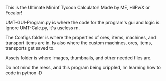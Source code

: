 This is the Ultimate Mininf Tycoon Calculator!
Made by ME, HilPwX or Focalor!


UMT-GUI-Program.py is where the code for the program's gui and logic is.
Ignore UMT-Calc.py, it's useless rn.


The Configs folder is where the properties of ores, items, machines, and transport items are in.
Is also where the custom machines, ores, items, transports get saved to.

Assets folder is where images, thumbnails, and other needed files are.



Do not mind the mess, and this program being crippled, Im learning how to code in python :D


